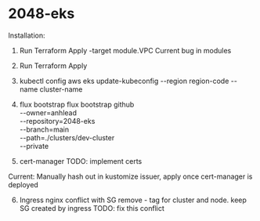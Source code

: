# 2048-eks

Installation: 

1. Run Terraform Apply -target module.VPC
  Current bug in modules
2. Run Terraform Apply

3. kubectl config
  aws eks update-kubeconfig --region region-code --name cluster-name
4. flux bootstrap
flux bootstrap github \
  --owner=anhlead \
  --repository=2048-eks \
  --branch=main \
  --path=./clusters/dev-cluster \
  --private

5. cert-manager
  TODO: implement certs

  Current: Manually hash out in kustomize issuer, apply once cert-manager is deployed

6. Ingress nginx conflict with SG 
    remove - tag for cluster and node. 
    keep SG created by ingress 
    TODO: fix this conflict
